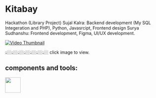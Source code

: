 # Kitabay
Hackathon (Library Project)
Sujal Kalra: Backend development (My SQL Integeration and PHP), Python, Javasrcipt, Frontend design
Surya Sudhanshu: Frontend development, Figma, UI/UX development.




[![Video Thumbnail](https://i.pinimg.com/564x/fd/42/af/fd42af8a3cacf086abbcf7bf874eb24d.jpg)](https://youtu.be/yNW3xBJacys?si=X6Eook4PYuTWPIvS)


👆🏼👆🏼👆🏼👆🏼👆🏼👆🏼👆🏼 click image to view.


## components and tools:     
<img src="https://skillicons.dev/icons?i=html,css,js" height="50"/>
